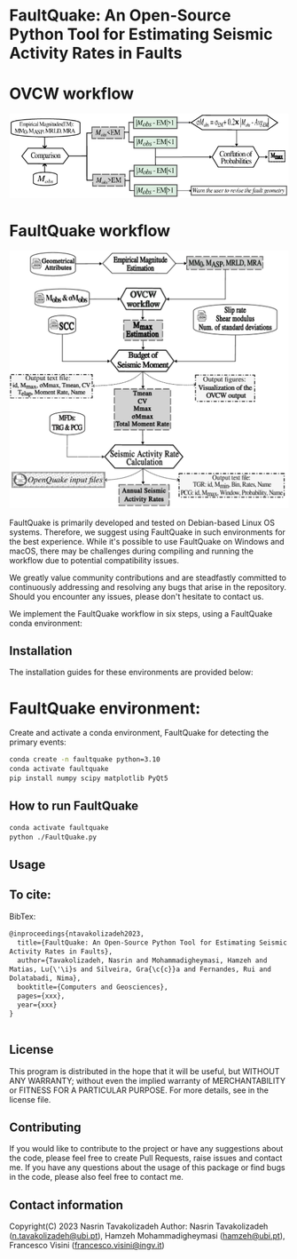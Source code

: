 #  FaultQuake: An Open-Source Python Tool for Estimating Seismic Activity Rates in Faults


# OVCW workflow

![FaultQuake](https://github.com/GeoSignalAnalysis/FaultQuake/blob/main/drawing_conflation6.png)



# FaultQuake workflow



![FaultQuake](https://github.com/GeoSignalAnalysis/FaultQuake/blob/main/FaultQuake_workflow.png)


FaultQuake is primarily developed and tested on Debian-based Linux OS systems. Therefore, we suggest using FaultQuake in such environments for the best experience. While it's possible to use FaultQuake on Windows and macOS, there may be challenges during compiling and running the workflow due to potential compatibility issues.

We greatly value community contributions and are steadfastly committed to continuously addressing and resolving any bugs that arise in the repository. Should you encounter any issues, please don't hesitate to contact us.

We implement the FaultQuake workflow in six steps, using a FaultQuake conda environment:

## Installation
The installation guides for these environments are provided below:

# FaultQuake environment:
Create and activate a conda environment, FaultQuake for detecting the primary events:


```bash
conda create -n faultquake python=3.10
conda activate faultquake
pip install numpy scipy matplotlib PyQt5

```


## How to run FaultQuake 
```bash
conda activate faultquake
python ./FaultQuake.py

```


## Usage 


 

## To cite: 




BibTex:
```
@inproceedings{ntavakolizadeh2023,
  title={FaultQuake: An Open-Source Python Tool for Estimating Seismic Activity Rates in Faults},
  author={Tavakolizadeh, Nasrin and Mohammadigheymasi, Hamzeh and Matias, Lu{\'\i}s and Silveira, Gra{\c{c}}a and Fernandes, Rui and Dolatabadi, Nima},
  booktitle={Computers and Geosciences},
  pages={xxx},
  year={xxx}
}


```

## License 
This program is distributed in the hope that it will be useful, but WITHOUT ANY WARRANTY; without even the implied warranty of MERCHANTABILITY or FITNESS FOR A PARTICULAR PURPOSE. For more details, see in the license file.

## Contributing
If you would like to contribute to the project or have any suggestions about the code, please feel free to create Pull Requests, raise issues and contact me. 
If you have any questions about the usage of this package or find bugs in the code, please also feel free to contact me.

## Contact information 
Copyright(C) 2023 Nasrin Tavakolizadeh 
Author: Nasrin Tavakolizadeh (n.tavakolizadeh@ubi.pt), Hamzeh Mohammadigheymasi (hamzeh@ubi.pt), Francesco Visini (francesco.visini@ingv.it)



